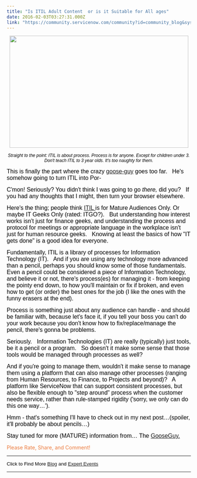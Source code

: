 ```yaml
---
title: "Is ITIL Adult Content  or is it Suitable for All ages"
date: 2016-02-03T03:27:31.000Z
link: "https://community.servicenow.com/community?id=community_blog&sys_id=b88c66e1dbd0dbc01dcaf3231f96196e"
---
```

<p style="text-align: center;"><span style="color: #000000; font-size: 16px; font-family: Arial;"><img class="jive-image" height="307" src="https://lh6.googleusercontent.com/u21cDY6bPTMwIlgI9s7mdlAAXCbYnIBOAJbX3rCQFYFBtI4rpOeJu-GiKte53WiItmK8k4_k9LDKiKz_0Ic7S3mQq-TKCkFAgAlq83VM7EDYvoR2uj5QfIzzQwjGvcER-0ieaqdz" style="border-style: none;" width="489"/></span></p><p style="text-align: center;"><span style="color: #000000; font-size: 12px; font-family: Arial; font-style: italic;">Straight to the point: ITIL is about process. Process is for anyone. Except for children under 3. Don't teach ITIL to 3 year olds. It's too naughty for them.</span></p><p style="text-align: center;"></p><p dir="ltr"><span style="font-size: 16px; font-family: Arial; color: #000000;">This is finally the part where the crazy <a title="" _jive_internal="true" href="/community/blogs/blog/2011/08/08/1373">goose-guy</a> goes too far.   He's somehow going to turn ITIL into Por-</span></p><p dir="ltr"><span style="font-size: 16px; font-family: Arial; color: #000000;">C'mon! Seriously? You didn't think I was going to go </span><span style="font-size: 16px; font-family: Arial; color: #000000; font-style: italic;">there,</span><span style="font-size: 16px; font-family: Arial; color: #000000;"> did you?   If you had any thoughts that I might, then turn your browser elsewhere.</span></p><p></p><p dir="ltr"><span style="font-size: 16px; font-family: Arial; color: #000000;">Here's the thing; people think <a title="" _jive_internal="true" href="/community/blogs/blog/2011/12/07/1380">ITIL </a>is for Mature Audiences Only. Or maybe IT Geeks Only (rated: ITGO?).   But understanding how interest works isn't just for finance geeks, and understanding the process and protocol for meetings or appropriate language in the workplace isn't just for human resource geeks.   Knowing at least the basics of how "IT gets done" is a good idea for everyone.</span></p><p></p><p dir="ltr"><span style="font-size: 16px; font-family: Arial; color: #000000;">Fundamentally, ITIL is a library of processes for Information Technology (IT).   And if you are using any technology more advanced than a pencil, perhaps you should know some of those fundamentals.   Even a pencil could be considered a piece of Information Technology, and believe it or not, there's process(es) for managing it - from keeping the pointy end down, to how you'll maintain or fix if broken, and even how to get (or order) the best ones for the job (I like the ones with the funny erasers at the end).   </span></p><p></p><p dir="ltr"><span style="font-size: 16px; font-family: Arial; color: #000000;">Process is something just about any audience can handle - and should be familiar with, because let's face it, if you tell your boss you can't do your work because you don't know how to fix/replace/manage the pencil, there's gonna be problems.</span></p><p></p><p dir="ltr"><span style="font-size: 16px; font-family: Arial; color: #000000;">Seriously.   Information Technologies (IT) are really (typically) just tools, be it a pencil or a program.   So doesn't it make some sense that those tools would be managed through processes as well?   </span></p><p></p><p dir="ltr"><span style="font-size: 16px; font-family: Arial; color: #000000;">And if you're going to manage them, wouldn't it make sense to manage them using a platform that can also manage other processes (ranging from Human Resources, to Finance, to Projects and beyond)?   A platform like ServiceNow that can support consistent processes, but also be flexible enough to "step around" process when the customer needs service, rather than rule-stamped rigidity ('sorry, we only can do this one way…').</span></p><p></p><p dir="ltr"><span style="font-size: 16px; font-family: Arial; color: #000000;">Hmm - that's something I'll have to check out in my next post…(spoiler, it'll probably be about pencils…)</span></p><p></p><p dir="ltr"><span style="font-size: 16px; font-family: Arial; color: #000000;">Stay tuned for more (MATURE) information from… The <a title="" _jive_internal="true" href="/community/blogs/blog/2011/08/08/1373">GooseGuy.</a></span></p><p dir="ltr"></p><p dir="ltr"><span style="color: #eb7a3d;">Please Rate, Share, and Comment!</span></p><p dir="ltr"></p><hr/><p dir="ltr"><span style="font-family: Arial; color: #000000; font-size: 10pt;">Click to Find More <a title="" _jive_internal="true" href="/community/blogs/content?filterID=contentstatus[published]~category[thought-leadership]">Blog</a> and <a title="" _jive_internal="true" href="/community?id=community_forum&sys_id=d6295a2ddbd897c068c1fb651f9619f1">Expert Events</a><br/></span></p><hr/>